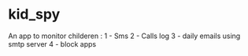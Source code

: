 # kid_spy

An app to monitor childeren :
1 - Sms 
2 - Calls log
3 - daily emails using smtp server
4 - block apps

